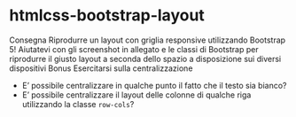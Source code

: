 # htmlcss-bootstrap-layout

Consegna
Riprodurre un layout con griglia responsive utilizzando Bootstrap 5! Aiutatevi con gli screenshot in allegato e le classi di Bootstrap per riprodurre il giusto layout a seconda dello spazio a disposizione sui diversi dispositivi
Bonus
Esercitarsi sulla centralizzazione
- E’ possibile centralizzare in qualche punto il fatto che il testo sia bianco?
- E’ possibile centralizzare il layout delle colonne di qualche riga utilizzando la classe `row-cols`?